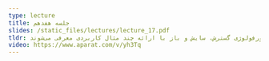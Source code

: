 ```yaml
---
type: lecture
title: جلسه هفدهم
slides: /static_files/lectures/lecture_17.pdf
tldr: در این جلسه رشد ناحیه به روش محلی و سراسری بررسی می‌شوند. هم‌چنین، عملگرهای مورفولوژی گسترش، سایش و باز با ارائه چند مثال کاربردی معرفی می‌شوند.
video: https://www.aparat.com/v/yh3Tq
---
```

